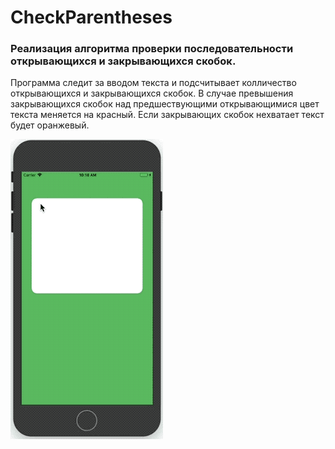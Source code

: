 # CheckParentheses
### Реализация алгоритма проверки последовательности открывающихся и закрывающихся скобок.
Программа следит за вводом текста и подсчитывает колличество открывающихся и закрывающихся скобок. 
В случае превышения закрывающихся скобок над предшествующими открывающимися цвет текста меняется на красный. 
Если закрывающих скобок нехватает текст будет оранжевый.

![](https://github.com/AlexTikhomirov/CheckParentheses/blob/master/Images/CheckParentheses.gif)
